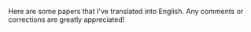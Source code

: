 Here are some papers that I've translated into English. Any comments or corrections are greatly appreciated!
